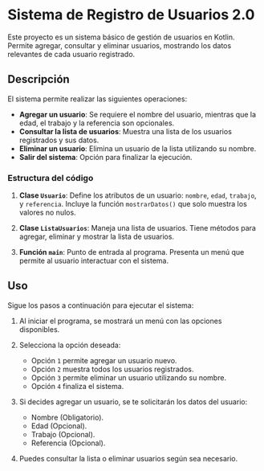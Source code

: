 # Sistema de Registro de Usuarios 2.0

Este proyecto es un sistema básico de gestión de usuarios en Kotlin. Permite agregar, consultar y eliminar usuarios, mostrando los datos relevantes de cada usuario registrado.

## Descripción

El sistema permite realizar las siguientes operaciones:

- **Agregar un usuario**: Se requiere el nombre del usuario, mientras que la edad, el trabajo y la referencia son opcionales.
- **Consultar la lista de usuarios**: Muestra una lista de los usuarios registrados y sus datos.
- **Eliminar un usuario**: Elimina un usuario de la lista utilizando su nombre.
- **Salir del sistema**: Opción para finalizar la ejecución.

### Estructura del código

1. **Clase `Usuario`**: Define los atributos de un usuario: `nombre`, `edad`, `trabajo`, y `referencia`. Incluye la función `mostrarDatos()` que solo muestra los valores no nulos.
   
2. **Clase `ListaUsuarios`**: Maneja una lista de usuarios. Tiene métodos para agregar, eliminar y mostrar la lista de usuarios.

3. **Función `main`**: Punto de entrada al programa. Presenta un menú que permite al usuario interactuar con el sistema.

## Uso

Sigue los pasos a continuación para ejecutar el sistema:

1. Al iniciar el programa, se mostrará un menú con las opciones disponibles.
2. Selecciona la opción deseada:
    - Opción `1` permite agregar un usuario nuevo.
    - Opción `2` muestra todos los usuarios registrados.
    - Opción `3` permite eliminar un usuario utilizando su nombre.
    - Opción `4` finaliza el sistema.
3. Si decides agregar un usuario, se te solicitarán los datos del usuario:
    - Nombre (Obligatorio).
    - Edad (Opcional).
    - Trabajo (Opcional).
    - Referencia (Opcional).

4. Puedes consultar la lista o eliminar usuarios según sea necesario.


